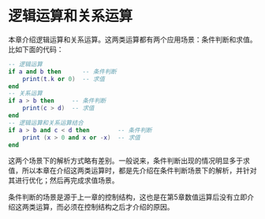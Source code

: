 # 逻辑运算和关系运算

本章介绍逻辑运算和关系运算。这两类运算都有两个应用场景：条件判断和求值。比如下面的代码：

```lua
-- 逻辑运算
if a and b then      -- 条件判断
    print(t.k or 0)  -- 求值
end
-- 关系运算
if a > b then     -- 条件判断
    print(c > d)  -- 求值
end
-- 逻辑运算和关系运算结合
if a > b and c < d then        -- 条件判断
    print (x > 0 and x or -x)  -- 求值
end
```

这两个场景下的解析方式略有差别。一般说来，条件判断出现的情况明显多于求值，所以本章在介绍这两类运算时，都是先介绍在条件判断场景下的解析，并针对其进行优化；然后再完成求值场景。

条件判断的场景是源于上一章的控制结构，这也是在第5章数值运算后没有立即介绍这两类运算，而必须在控制结构之后才介绍的原因。
